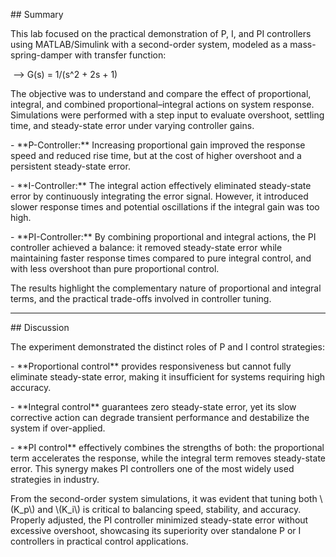 \## Summary



This lab focused on the practical demonstration of P, I, and PI controllers using MATLAB/Simulink with a second-order system, modeled as a mass-spring-damper with transfer function:



&nbsp;--> G(s) = 1/(s^2 + 2s + 1)


The objective was to understand and compare the effect of proportional, integral, and combined proportional–integral actions on system response. Simulations were performed with a step input to evaluate overshoot, settling time, and steady-state error under varying controller gains.



\- \*\*P-Controller:\*\* Increasing proportional gain improved the response speed and reduced rise time, but at the cost of higher overshoot and a persistent steady-state error.

\- \*\*I-Controller:\*\* The integral action effectively eliminated steady-state error by continuously integrating the error signal. However, it introduced slower response times and potential oscillations if the integral gain was too high.

\- \*\*PI-Controller:\*\* By combining proportional and integral actions, the PI controller achieved a balance: it removed steady-state error while maintaining faster response times compared to pure integral control, and with less overshoot than pure proportional control.



The results highlight the complementary nature of proportional and integral terms, and the practical trade-offs involved in controller tuning.



---



\## Discussion



The experiment demonstrated the distinct roles of P and I control strategies:



\- \*\*Proportional control\*\* provides responsiveness but cannot fully eliminate steady-state error, making it insufficient for systems requiring high accuracy.

\- \*\*Integral control\*\* guarantees zero steady-state error, yet its slow corrective action can degrade transient performance and destabilize the system if over-applied.

\- \*\*PI control\*\* effectively combines the strengths of both: the proportional term accelerates the response, while the integral term removes steady-state error. This synergy makes PI controllers one of the most widely used strategies in industry.



From the second-order system simulations, it was evident that tuning both \\(K\_p\\) and \\(K\_i\\) is critical to balancing speed, stability, and accuracy. Properly adjusted, the PI controller minimized steady-state error without excessive overshoot, showcasing its superiority over standalone P or I controllers in practical control applications.



